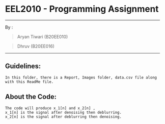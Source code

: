 # EEL2010 - Programming Assignment
--- 
By :
>Aryan Tiwari (B20EE010)

>Dhruv (B20EE016) 

***
## Guidelines:
    In this folder, there is a Report, Images folder, data.csv file along with this ReadMe file.

## About the Code:
    The code will produce x_1[n] and x_2[n] ,
    x_1[n] is the signal after denoising then deblurring.
    x_2[n] is the signal after deblurring then denoising.
